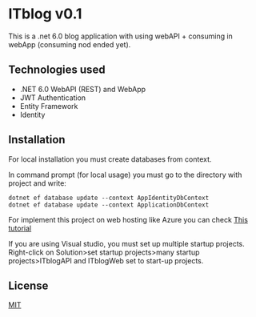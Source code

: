# ITblog v0.1
This is a .net 6.0 blog application with using webAPI + consuming in webApp (consuming nod ended yet).


## Technologies used
- .NET 6.0 WebAPI (REST) and WebApp
- JWT Authentication
- Entity Framework
- Identity

## Installation
For local installation you must create databases from context.

In command prompt (for local usage) you must go to the directory with project and write:
```
dotnet ef database update --context AppIdentityDbContext
dotnet ef database update --context ApplicationDbContext
```
For implement this project on web hosting like Azure you can check [This tutorial](https://docs.microsoft.com/en-us/azure/app-service/tutorial-dotnetcore-sqldb-app?tabs=azure-portal%2Cvisualstudio-deploy%2Cdeploy-instructions-azure-portal%2Cazure-portal-logs%2Cazure-portal-resources)

If you are using Visual studio, you must set up multiple startup projects. 
Right-click on Solution>set startup projects>many startup projects>ITblogAPI and ITblogWeb set to start-up projects.


## License
[MIT](https://choosealicense.com/licenses/mit/)

